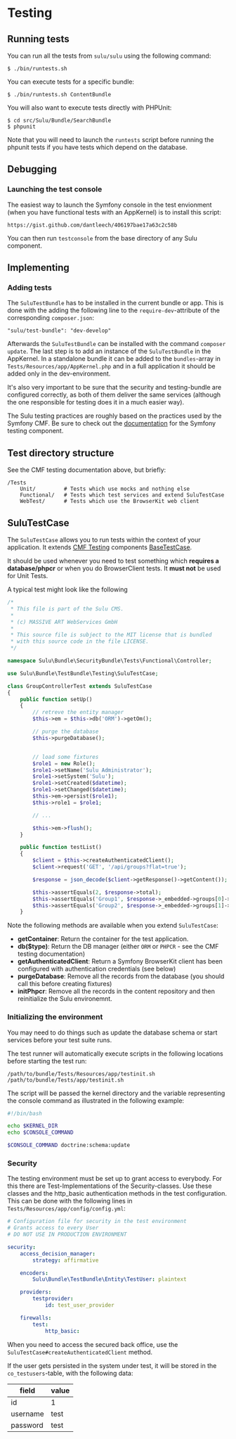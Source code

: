 # Testing

## Running tests

You can run all the tests from `sulu/sulu` using the following command:

````
$ ./bin/runtests.sh
````

You can execute tests for a specific bundle:

````
$ ./bin/runtests.sh ContentBundle
````

You will also want to execute tests directly with PHPUnit:

````
$ cd src/Sulu/Bundle/SearchBundle
$ phpunit
````

Note that you will need to launch the `runtests` script before running
the phpunit tests if you have tests which depend on the database.

## Debugging


### Launching the test console

The easiest way to launch the Symfony console in the test envionment (when
you have functional tests with an AppKernel) is to install this script:

    https://gist.github.com/dantleech/406197bae17a63c2c58b

You can then run `testconsole` from the base directory of any Sulu component.

## Implementing


### Adding tests

The `SuluTestBundle` has to be installed in the current bundle or app. This is
done with the adding the following line to the `require-dev`-attribute of the
corresponding `composer.json`:

```
"sulu/test-bundle": "dev-develop"
```

Afterwards the `SuluTestBundle` can be installed with the command `composer
update`. The last step is to add an instance of the `SuluTestBundle` in the
AppKernel. In a standalone bundle it can be added to the `bundles`-array in
`Tests/Resources/app/AppKernel.php` and in a full application it should be
added only in the dev-environment.

It's also very important to be sure that the security and testing-bundle are
configured correctly, as both of them deliver the same services (although the
one responsible for testing does it in a much easier way).

The Sulu testing practices are roughly based on the practices used by the
Symfony CMF. Be sure to check out the
[documentation](http://symfony.com/doc/current/cmf/components/testing.html) for
the Symfony testing component.

## Test directory structure

See the CMF testing documentation above, but briefly:

````
/Tests
    Unit/         # Tests which use mocks and nothing else
    Functional/   # Tests which test services and extend SuluTestCase
    WebTest/      # Tests which use the BrowserKit web client
````

## SuluTestCase

The `SuluTestCase` allows you to run tests within the context of your application. It extends
[CMF Testing](http://symfony.com/doc/current/cmf/components/testing.html) components
[BaseTestCase](https://github.com/symfony-cmf/Testing/blob/master/src/Functional/BaseTestCase.php).

It should be used whenever you need to test something which **requires a database/phpcr**
or when you do BrowserClient tests. It **must not** be used for Unit Tests.

A typical test might look like the following

````php
/*
 * This file is part of the Sulu CMS.
 *
 * (c) MASSIVE ART WebServices GmbH
 *
 * This source file is subject to the MIT license that is bundled
 * with this source code in the file LICENSE.
 */

namespace Sulu\Bundle\SecurityBundle\Tests\Functional\Controller;

use Sulu\Bundle\TestBundle\Testing\SuluTestCase;

class GroupControllerTest extends SuluTestCase
{
    public function setUp()
    {
        // retreve the entity manager
        $this->em = $this->db('ORM')->getOm();

        // purge the database
        $this->purgeDatabase();


        // load some fixtures
        $role1 = new Role();
        $role1->setName('Sulu Administrator');
        $role1->setSystem('Sulu');
        $role1->setCreated($datetime);
        $role1->setChanged($datetime);
        $this->em->persist($role1);
        $this->role1 = $role1;

        // ...

        $this->em->flush();
    }

    public function testList()
    {
        $client = $this->createAuthenticatedClient();
        $client->request('GET', '/api/groups?flat=true');

        $response = json_decode($client->getResponse()->getContent());

        $this->assertEquals(2, $response->total);
        $this->assertEquals('Group1', $response->_embedded->groups[0]->name);
        $this->assertEquals('Group2', $response->_embedded->groups[1]->name);
    }
````

Note the following methods are available when you extend `SuluTestCase`:

- **getContainer**: Return the container for the test application.
- **db($type)**: Return the DB manager (either `ORM` or `PHPCR` - see the CMF testing documentation)
- **getAuthenticatedClient**: Return a Symfony BrowserKit client has been configured with authentication credentials (see below)
- **purgeDatabase**: Remove all the records from the database (you should call this before creating fixtures)
- **initPhpcr**: Remove all the records in the content repository and then reinitialize the Sulu environemnt.

### Initializing the environment

You may need to do things such as update the database schema or start services before your test suite runs.

The test runner will automatically execute scripts in the following locations before starting the test run:

````
/path/to/bundle/Tests/Resources/app/testinit.sh
/path/to/bundle/Tests/app/testinit.sh
````

The script will be passed the kernel directory and the variable representing the console command as
illustrated in the following example:

````bash
#!/bin/bash

echo $KERNEL_DIR
echo $CONSOLE_COMMAND

$CONSOLE_COMMAND doctrine:schema:update
````

### Security

The testing environment must be set up to grant access to everybody. For this
there are Test-Implementations of the Security-classes.  Use these classes and
the http_basic authentication methods in the test configuration. This can be
done with the following lines in `Tests/Resources/app/config/config.yml`:

```yml
# Configuration file for security in the test environment
# Grants access to every User
# DO NOT USE IN PRODUCTION ENVIRONMENT

security:
    access_decision_manager:
        strategy: affirmative

    encoders:
        Sulu\Bundle\TestBundle\Entity\TestUser: plaintext

    providers:
        testprovider:
            id: test_user_provider

    firewalls:
        test:
            http_basic:
```

When you need to access the secured back office, use the `SuluTestCase#createAuthenticatedClient` method.

If the user gets persisted in the system under test, it will be stored in the `co_testusers`-table, with the following data:

field | value
--- | ---
id | 1
username | test
password | test

